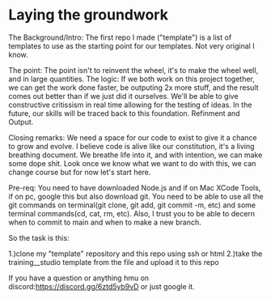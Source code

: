 # Laying the groundwork



The Background/Intro: The first repo I made ("template") is a list of templates to use as the starting point for our templates. Not very original I know.

The point: The point isn't to reinvent the wheel, it's to make the wheel well, and in large quantities. 
The logic: If we both work on this project together, we can get the work done faster, be outputing 2x more stuff, and the result comes out better than if we just did it ourselves. We'll be able to give constructive critissism in real time allowing for the testing of ideas. In the future, our skills will be traced back to this foundation. Refinment and Output.

Closing remarks: We need a space for our code to exist to give it a chance to grow and evolve. I believe code is alive like our constitution, it's a living breathing document. We breathe life into it, and with intention, we can make some dope shit. Look once we know what we want to do with this, we can change course but for now let's start here.



Pre-req: You need to have downloaded Node.js and if on Mac XCode Tools, if on pc, google this but also download git. You need to be able to use all the git commands on terminal(git clone, git add, git commit -m, etc) and some terminal commands(cd, cat, rm, etc). Also, I trust you to be able to decern when to commit to main and when to make a new branch.


So the task is this:

  1.)clone my "template" repository and this repo using ssh or html 
  2.)take the training__studio template from the file and upload it to this repo


If you have a question or anything hmu on discord:https://discord.gg/6ztd5yb9vD or just google it.
